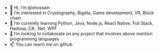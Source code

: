 - 👋 Hi, I’m @xhossain
- 👀 I’m interested in Cryptography, Bigdta, Game development, VR, Block chain
- 🌱 I’m currently learning Python, Java, Node.js, React Native, Full Stack, Hadoop, C#, .Net, WPF
- 💞️ I’m looking to collaborate on any project that involves above mention programming languages
- 📫 You can reach me on github

<!---
xhossain/xhossain is a ✨ special ✨ repository because its `README.md` (this file) appears on your GitHub profile.
You can click the Preview link to take a look at your changes.
--->
